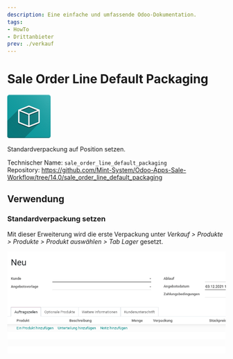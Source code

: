 ```yaml
---
description: Eine einfache und umfassende Odoo-Dokumentation.
tags:
- HowTo
- Drittanbieter
prev: ./verkauf
---
```

# Sale Order Line Default Packaging
![icon_oms_box](assets/icon_oms_box.png)

Standardverpackung auf Position setzen.  

Technischer Name: `sale_order_line_default_packaging`\
Repository: <https://github.com/Mint-System/Odoo-Apps-Sale-Workflow/tree/14.0/sale_order_line_default_packaging>

## Verwendung

### Standardverpackung setzen

Mit dieser Erweiterung wird die erste Verpackung unter *Verkauf > Produkte > Produkte > Produkt auswählen > Tab	Lager* gesetzt.

![Sale Order Line Default Packaging](assets/Sale%20Order%20Line%20Default%20Packaging.gif)